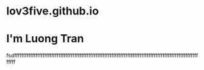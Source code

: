 # lov3five.github.io
# I'm Luong Tran
fsdfffffffffffffffffffffffffffffffffffffffffffffffffffffffffffffffffffffffffffffffffffffffffffffffffffffffffffff
